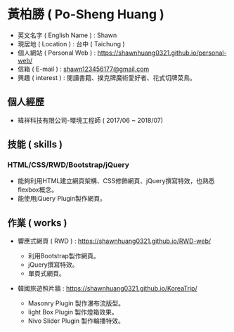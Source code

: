 # 黃柏勝 ( Po-Sheng Huang )
* 英文名字 ( English Name ) : Shawn
* 現居地 ( Location ) : 台中 ( Taichung )
* 個人網站 ( Personal Web ) : https://shawnhuang0321.github.io/personal-web/
* 信箱 ( E-mail ) : shawn123456177@gmail.com
* 興趣 ( interest ) : 閱讀書籍、撲克牌魔術愛好者、花式切牌菜鳥。

## 個人經歷
* 瑋祥科技有限公司-環境工程師 ( 2017/06 ~ 2018/07)

## 技能 ( skills )
### HTML/CSS/RWD/Bootstrap/jQuery
* 能夠利用HTML建立網頁架構、CSS修飾網頁、jQuery撰寫特效，也熟悉flexbox概念。
* 能使用jQuery Plugin製作網頁。

## 作業 ( works )
* 響應式網頁 ( RWD ) : https://shawnhuang0321.github.io/RWD-web/

  * 利用Bootstrap製作網頁。
  * jQuery撰寫特效。
  * 單頁式網頁。

* 韓國旅遊照片牆 : https://shawnhuang0321.github.io/KoreaTrip/

  * Masonry Plugin 製作瀑布流版型。 
  * light Box Plugin 製作燈箱效果。 
  * Nivo Slider Plugin 製作輪播特效。
